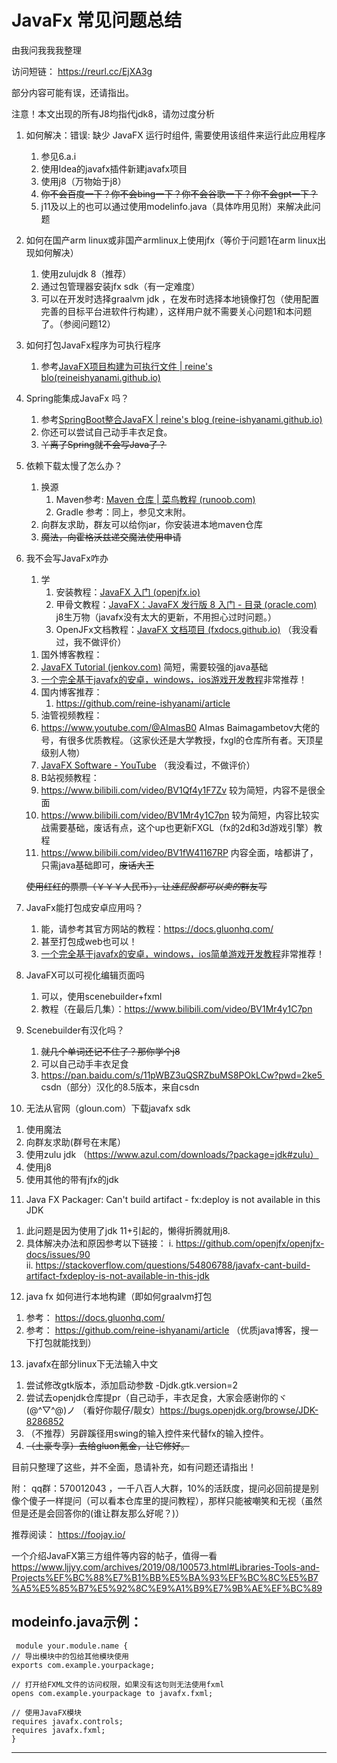 ﻿# JavaFx 常见问题总结
由我问我我我整理

访问短链：
https://reurl.cc/EjXA3g


部分内容可能有误，还请指出。

注意！本文出现的所有J8均指代jdk8，请勿过度分析

1. 如何解决：错误: 缺少 JavaFX 运行时组件, 需要使用该组件来运行此应用程序
   1) 参见6.a.i
   1) 使用Idea的javafx插件新建javafx项目
   1) 使用j8（万物始于j8）
   1) ~~你不会百度一下？你不会bing一下？你不会谷歌一下？你不会gpt一下？~~
   3) j11及以上的也可以通过使用modelinfo.java（具体咋用见附）来解决此问题
2. 如何在国产arm linux或非国产armlinux上使用jfx（等价于问题1在arm linux出现如何解决）
   1) 使用zulujdk 8（推荐）
   2) 通过包管理器安装jfx sdk（有一定难度）
   3) 可以在开发时选择graalvm jdk ，在发布时选择本地镜像打包（使用配置完善的目标平台进软件行构建），这样用户就不需要关心问题1和本问题了。（参阅问题12）
3. 如何打包JavaFx程序为可执行程序
   1) 参考[JavaFX项目构建为可执行文件 | reine's blo(reineishyanami.github.io)](https://reine-ishyanami.github.io/article/blogs/java/javafxPackage.html)
4. Spring能集成JavaFx 吗？
   1) 参考[SpringBoot整合JavaFX | reine's blog (reine-ishyanami.github.io)](https://reine-ishyanami.github.io/article/blogs/java/javafxSpringboot.html)
   1) 你还可以尝试自己动手丰衣足食。
   1) ~~丫离了Spring就不会写Java了？~~
5. 依赖下载太慢了怎么办？
   1) 换源
      1. Maven参考: [Maven 仓库 | 菜鸟教程 (runoob.com)](https://www.runoob.com/maven/maven-repositories.html)
      1. Gradle 参考：同上，参见文末附。
   1) 向群友求助，群友可以给你jar，你安装进本地maven仓库
   1) ~~魔法，向霍格沃兹递交魔法使用申请~~
6. 我不会写JavaFx咋办
   1) 学
      1. 安装教程：[JavaFX 入门 (openjfx.io)](https://openjfx.io/openjfx-docs/#install-javafx) 
      1. 甲骨文教程：[JavaFX：JavaFX 发行版 8 入门 - 目录 (oracle.com)](https://docs.oracle.com/javase/8/javafx/get-started-tutorial/index.html) j8生万物（javafx没有太大的更新，不用担心过时问题。）
      1. OpenJFx文档教程：[JavaFX 文档项目 (fxdocs.github.io)](https://fxdocs.github.io/docs/html5/) （我没看过，我不做评价）

    1. 国外博客教程：
      1. [JavaFX Tutorial (jenkov.com)](https://jenkov.com/tutorials/javafx/index.html) 简短，需要较强的java基础
      2. [一个完全基于javafx的安卓，windows，ios游戏开发教程](https://foojay.io/?s=Wordish)非常推荐！
    1. 国内博客推荐：
        1. https://github.com/reine-ishyanami/article
     1. 油管视频教程：
      1. https://www.youtube.com/@AlmasB0 Almas Baimagambetov大佬的号，有很多优质教程。（这家伙还是大学教授，fxgl的仓库所有者。天顶星级别人物）
      1. [JavaFX Software - YouTube](https://www.youtube.com/playlist?list=PL4h6ypqTi3RR_bhBk6PtLfD83YkaJXXxw) （我没看过，不做评价）
     1. B站视频教程：
      1. <https://www.bilibili.com/video/BV1Qf4y1F7Zv> 较为简短，内容不是很全面
     1. <https://www.bilibili.com/video/BV1Mr4y1C7pn> 较为简短，内容比较实战需要基础，废话有点，这个up也更新FXGL（fx的2d和3d游戏引擎）教程
     1. <https://www.bilibili.com/video/BV1fW41167RP> 内容全面，啥都讲了，只需java基础即可，~~废话大王~~
    
     ~~使用红红的票票（￥￥￥人民币），让*连屁股都可以卖的*群友写~~
   
7. JavaFx能打包成安卓应用吗？
   1) 能，请参考其官方网站的教程：https://docs.gluonhq.com/
   2) 甚至打包成web也可以！
   3) [一个完全基于javafx的安卓，windows，ios简单游戏开发教程](https://foojay.io/?s=Wordish)非常推荐！
8. JavaFX可以可视化编辑页面吗
   1) 可以，使用scenebuilder+fxml
   2) 教程（在最后几集）：https://www.bilibili.com/video/BV1Mr4y1C7pn
9. Scenebuilder有汉化吗？
   1) ~~就几个单词还记不住了？那你学个j8~~
   1) 可以自己动手丰衣足食
   2) https://pan.baidu.com/s/11pWBZ3uQSRZbuMS8POkLCw?pwd=2ke5  csdn（部分）汉化的8.5版本，来自csdn 

10. 无法从官网（gloun.com）下载javafx sdk
   1) 使用魔法
   1) 向群友求助(群号在末尾）
   1) 使用zulu jdk （https://www.azul.com/downloads/?package=jdk#zulu）
   1) 使用j8
   1) 使用其他的带有jfx的jdk
11. Java FX Packager: Can't build artifact - fx:deploy is not available in this JDK
   1) 此问题是因为使用了jdk 11+引起的，懒得折腾就用j8.
   1) 具体解决办法和原因参考以下链接：
      i. https://github.com/openjfx/openjfx-docs/issues/90  
      ii. https://stackoverflow.com/questions/54806788/javafx-cant-build-artifact-fxdeploy-is-not-available-in-this-jdk

12. java fx 如何进行本地构建（即如何graalvm打包
   1) 参考： https://docs.gluonhq.com/
   2) 参考： https://github.com/reine-ishyanami/article （优质java博客，搜一下打包就能找到）
13. javafx在部分linux下无法输入中文
   1) 尝试修改gtk版本，添加启动参数 -Djdk.gtk.version=2
   2) 尝试去openjdk仓库提pr（自己动手，丰衣足食，大家会感谢你的ヾ(@^▽^@)ノ （看好你靓仔/靓女）https://bugs.openjdk.org/browse/JDK-8286852
   3) （不推荐）另辟蹊径用swing的输入控件来代替fx的输入控件。
   4)  ~~（土豪专享）去给gluon氪金，让它修好。~~
    
目前只整理了这些，并不全面，恳请补充，如有问题还请指出！

附：
qq群：570012043 ，一千八百人大群，10%的活跃度，提问必回前提是别像个傻子一样提问（可以看本仓库里的提问教程），那样只能被嘲笑和无视（虽然但是还是会回答你的(谁让群友那么好呢？)）

推荐阅读：
https://foojay.io/ 

一个介绍JavaFX第三方组件等内容的帖子，值得一看
https://www.ljjyy.com/archives/2019/08/100573.html#Libraries-Tools-and-Projects%EF%BC%88%E7%B1%BB%E5%BA%93%EF%BC%8C%E5%B7%A5%E5%85%B7%E5%92%8C%E9%A1%B9%E7%9B%AE%EF%BC%89

modeinfo.java示例：
---
     module your.module.name {
    // 导出模块中的包给其他模块使用
    exports com.example.yourpackage;
    
    // 打开给FXML文件的访问权限，如果没有这句则无法使用fxml
    opens com.example.yourpackage to javafx.fxml;
    
    // 使用JavaFX模块
    requires javafx.controls;
    requires javafx.fxml;
    }
---
